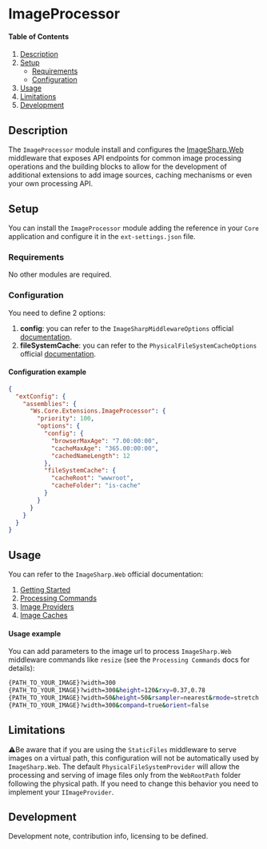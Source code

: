 # ImageProcessor

#### Table of Contents

1. [Description](#description)
1. [Setup](#setup)
   - [Requirements](#setup-requirements)
   - [Configuration](#setup-configuration)
1. [Usage](#usage)
1. [Limitations](#limitations)
1. [Development](#development)

## <a id="description"></a>Description

The `ImageProcessor` module install and configures the [ImageSharp.Web](https://docs.sixlabors.com/articles/imagesharp.web) middleware that exposes API endpoints for common image processing operations and the building blocks to allow for the development of additional extensions to add image sources, caching mechanisms or even your own processing API.

## <a id="setup"></a>Setup

You can install the `ImageProcessor` module adding the reference in your `Core` application and configure it in the `ext-settings.json` file.

### <a id="setup-requirements"></a>Requirements

No other modules are required.

### <a id="setup-configuration"></a>Configuration

You need to define 2 options:

1. **config**: you can refer to the `ImageSharpMiddlewareOptions` official [documentation](https://docs.sixlabors.com/api/ImageSharp.Web/SixLabors.ImageSharp.Web.Middleware.ImageSharpMiddlewareOptions.html).
1. **fileSystemCache**: you can refer to the `PhysicalFileSystemCacheOptions` official [documentation](https://docs.sixlabors.com/api/ImageSharp.Web/SixLabors.ImageSharp.Web.Caching.PhysicalFileSystemCacheOptions.html?q=PhysicalFileSystemCacheOptions).

#### Configuration example

```json
{
  "extConfig": {
    "assemblies": {
      "Ws.Core.Extensions.ImageProcessor": {
        "priority": 100,
        "options": {
          "config": {
            "browserMaxAge": "7.00:00:00",
            "cacheMaxAge": "365.00:00:00",
            "cachedNameLength": 12
          },
          "fileSystemCache": {
            "cacheRoot": "wwwroot",
            "cacheFolder": "is-cache"
          }
        }
      }
    }
  }
}
```

## <a id="usage"></a>Usage

You can refer to the `ImageSharp.Web` official documentation:

1. [Getting Started](https://docs.sixlabors.com/articles/imagesharp.web/gettingstarted.html)
1. [Processing Commands](https://docs.sixlabors.com/articles/imagesharp.web/processingcommands.html)
1. [Image Providers](https://docs.sixlabors.com/articles/imagesharp.web/imageproviders.html)
1. [Image Caches](https://docs.sixlabors.com/articles/imagesharp.web/imagecaches.html)

#### Usage example

You can add parameters to the image url to process `ImageSharp.Web` middleware commands like `resize` (see the `Processing Commands` docs for details):

```bash
{PATH_TO_YOUR_IMAGE}?width=300
{PATH_TO_YOUR_IMAGE}?width=300&height=120&rxy=0.37,0.78
{PATH_TO_YOUR_IMAGE}?width=50&height=50&rsampler=nearest&rmode=stretch
{PATH_TO_YOUR_IMAGE}?width=300&compand=true&orient=false
```

## <a id="limitations"></a>Limitations

⚠️Be aware that if you are using the `StaticFiles` middleware to serve images on a virtual path, this configuration will not be automatically used by `ImageSharp.Web`. The default `PhysicalFileSystemProvider` will allow the processing and serving of image files only from the `WebRootPath` folder following the physical path. If you need to change this behavior you need to implement your `IImageProvider`.

## <a id="development"></a>Development

Development note, contribution info, licensing to be defined.
